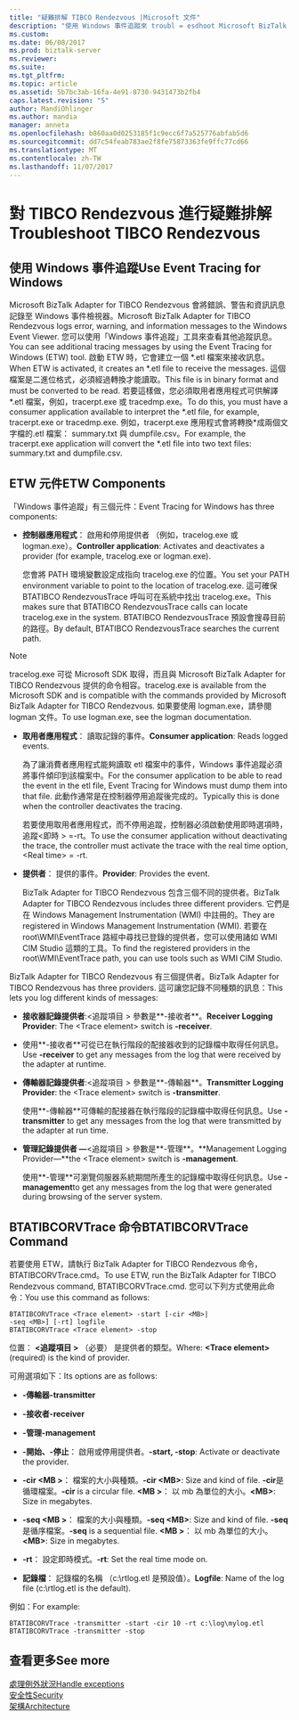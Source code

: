 ```yaml
---
title: "疑難排解 TIBCO Rendezvous |Microsoft 文件"
description: "使用 Windows 事件追蹤來 troubl = esdhoot Microsoft BizTalk Adapter for TIBCO Rendezvous 在 BizTalk Server"
ms.custom: 
ms.date: 06/08/2017
ms.prod: biztalk-server
ms.reviewer: 
ms.suite: 
ms.tgt_pltfrm: 
ms.topic: article
ms.assetid: 5b7bc3ab-16fa-4e91-8730-9431473b2fb4
caps.latest.revision: "5"
author: MandiOhlinger
ms.author: mandia
manager: anneta
ms.openlocfilehash: b860aa0d0253185f1c9ecc6f7a525776abfab5d6
ms.sourcegitcommit: dd7c54feab783ae2f8fe75873363fe9ffc77cd66
ms.translationtype: MT
ms.contentlocale: zh-TW
ms.lasthandoff: 11/07/2017
---
```

# <a name="troubleshoot-tibco-rendezvous"></a><span data-ttu-id="e5d37-103">對 TIBCO Rendezvous 進行疑難排解</span><span class="sxs-lookup"><span data-stu-id="e5d37-103">Troubleshoot TIBCO Rendezvous</span></span>
  
## <a name="use-event-tracing-for-windows"></a><span data-ttu-id="e5d37-104">使用 Windows 事件追蹤</span><span class="sxs-lookup"><span data-stu-id="e5d37-104">Use Event Tracing for Windows</span></span>
<span data-ttu-id="e5d37-105">Microsoft BizTalk Adapter for TIBCO Rendezvous 會將錯誤、警告和資訊訊息記錄至 Windows 事件檢視器。</span><span class="sxs-lookup"><span data-stu-id="e5d37-105">Microsoft BizTalk Adapter for TIBCO Rendezvous logs error, warning, and information messages to the Windows Event Viewer.</span></span> <span data-ttu-id="e5d37-106">您可以使用「Windows 事件追蹤」工具來查看其他追蹤訊息。</span><span class="sxs-lookup"><span data-stu-id="e5d37-106">You can see additional tracing messages by using the Event Tracing for Windows (ETW) tool.</span></span> <span data-ttu-id="e5d37-107">啟動 ETW 時，它會建立一個 *.etl 檔案來接收訊息。</span><span class="sxs-lookup"><span data-stu-id="e5d37-107">When ETW is activated, it creates an *.etl file to receive the messages.</span></span> <span data-ttu-id="e5d37-108">這個檔案是二進位格式，必須經過轉換才能讀取。</span><span class="sxs-lookup"><span data-stu-id="e5d37-108">This file is in binary format and must be converted to be read.</span></span> <span data-ttu-id="e5d37-109">若要這樣做，您必須取用者應用程式可供解譯\*.etl 檔案，例如，tracerpt.exe 或 tracedmp.exe。</span><span class="sxs-lookup"><span data-stu-id="e5d37-109">To do this, you must have a consumer application available to interpret the \*.etl file, for example, tracerpt.exe or tracedmp.exe.</span></span> <span data-ttu-id="e5d37-110">例如，tracerpt.exe 應用程式會將轉換\*成兩個文字檔的.etl 檔案： summary.txt 與 dumpfile.csv。</span><span class="sxs-lookup"><span data-stu-id="e5d37-110">For example, the tracerpt.exe application will convert the \*.etl file into two text files: summary.txt and dumpfile.csv.</span></span>  
  
## <a name="etw-components"></a><span data-ttu-id="e5d37-111">ETW 元件</span><span class="sxs-lookup"><span data-stu-id="e5d37-111">ETW Components</span></span>  
 <span data-ttu-id="e5d37-112">「Windows 事件追蹤」有三個元件：</span><span class="sxs-lookup"><span data-stu-id="e5d37-112">Event Tracing for Windows has three components:</span></span>  
  
-   <span data-ttu-id="e5d37-113">**控制器應用程式**： 啟用和停用提供者 （例如，tracelog.exe 或 logman.exe）。</span><span class="sxs-lookup"><span data-stu-id="e5d37-113">**Controller application**: Activates and deactivates a provider (for example, tracelog.exe or logman.exe).</span></span>  
  
     <span data-ttu-id="e5d37-114">您會將 PATH 環境變數設定成指向 tracelog.exe 的位置。</span><span class="sxs-lookup"><span data-stu-id="e5d37-114">You set your PATH environment variable to point to the location of tracelog.exe.</span></span> <span data-ttu-id="e5d37-115">這可確保 BTATIBCO RendezvousTrace 呼叫可在系統中找出 tracelog.exe。</span><span class="sxs-lookup"><span data-stu-id="e5d37-115">This makes sure that BTATIBCO RendezvousTrace calls can locate tracelog.exe in the system.</span></span> <span data-ttu-id="e5d37-116">BTATIBCO RendezvousTrace 預設會搜尋目前的路徑。</span><span class="sxs-lookup"><span data-stu-id="e5d37-116">By default, BTATIBCO RendezvousTrace searches the current path.</span></span>  
  
> [!NOTE]
>  <span data-ttu-id="e5d37-117">tracelog.exe 可從 Microsoft SDK 取得，而且與 Microsoft BizTalk Adapter for TIBCO Rendezvous 提供的命令相容。</span><span class="sxs-lookup"><span data-stu-id="e5d37-117">tracelog.exe is available from the Microsoft SDK and is compatible with the commands provided by Microsoft BizTalk Adapter for TIBCO Rendezvous.</span></span> <span data-ttu-id="e5d37-118">如果要使用 logman.exe，請參閱 logman 文件。</span><span class="sxs-lookup"><span data-stu-id="e5d37-118">To use logman.exe, see the logman documentation.</span></span>  
  
-   <span data-ttu-id="e5d37-119">**取用者應用程式**： 讀取記錄的事件。</span><span class="sxs-lookup"><span data-stu-id="e5d37-119">**Consumer application**: Reads logged events.</span></span>  
  
     <span data-ttu-id="e5d37-120">為了讓消費者應用程式能夠讀取 etl 檔案中的事件，Windows 事件追蹤必須將事件傾印到該檔案中。</span><span class="sxs-lookup"><span data-stu-id="e5d37-120">For the consumer application to be able to read the event in the etl file, Event Tracing for Windows must dump them into that file.</span></span> <span data-ttu-id="e5d37-121">此動作通常是在控制器停用追蹤後完成的。</span><span class="sxs-lookup"><span data-stu-id="e5d37-121">Typically this is done when the controller deactivates the tracing.</span></span>  
  
     <span data-ttu-id="e5d37-122">若要使用取用者應用程式，而不停用追蹤，控制器必須啟動使用即時選項時，追蹤\<即時 > =-rt。</span><span class="sxs-lookup"><span data-stu-id="e5d37-122">To use the consumer application without deactivating the trace, the controller must activate the trace with the real time option, \<Real time> = -rt.</span></span>  
  
-   <span data-ttu-id="e5d37-123">**提供者**： 提供的事件。</span><span class="sxs-lookup"><span data-stu-id="e5d37-123">**Provider**: Provides the event.</span></span>  
  
     <span data-ttu-id="e5d37-124">BizTalk Adapter for TIBCO Rendezvous 包含三個不同的提供者。</span><span class="sxs-lookup"><span data-stu-id="e5d37-124">BizTalk Adapter for TIBCO Rendezvous includes three different providers.</span></span> <span data-ttu-id="e5d37-125">它們是在 Windows Management Instrumentation (WMI) 中註冊的。</span><span class="sxs-lookup"><span data-stu-id="e5d37-125">They are registered in Windows Management Instrumentation (WMI).</span></span> <span data-ttu-id="e5d37-126">若要在 root\WMI\EventTrace 路經中尋找已登錄的提供者，您可以使用諸如 WMI CIM Studio 這類的工具。</span><span class="sxs-lookup"><span data-stu-id="e5d37-126">To find the registered providers in the root\WMI\EventTrace path, you can use tools such as WMI CIM Studio.</span></span>  
  
 <span data-ttu-id="e5d37-127">BizTalk Adapter for TIBCO Rendezvous 有三個提供者。</span><span class="sxs-lookup"><span data-stu-id="e5d37-127">BizTalk Adapter for TIBCO Rendezvous has three providers.</span></span> <span data-ttu-id="e5d37-128">這可讓您記錄不同種類的訊息：</span><span class="sxs-lookup"><span data-stu-id="e5d37-128">This lets you log different kinds of messages:</span></span>  
  
-   <span data-ttu-id="e5d37-129">**接收器記錄提供者**:\<追蹤項目 > 參數是**-接收者**。</span><span class="sxs-lookup"><span data-stu-id="e5d37-129">**Receiver Logging Provider**: The \<Trace element> switch is **-receiver**.</span></span>  
  
-   <span data-ttu-id="e5d37-130">使用**-接收者**可從已在執行階段的配接器收到的記錄檔中取得任何訊息。</span><span class="sxs-lookup"><span data-stu-id="e5d37-130">Use **-receiver** to get any messages from the log that were received by the adapter at runtime.</span></span>  
  
-   <span data-ttu-id="e5d37-131">**傳輸器記錄提供者**:\<追蹤項目 > 參數是**-傳輸器**。</span><span class="sxs-lookup"><span data-stu-id="e5d37-131">**Transmitter Logging Provider**: the \<Trace element> switch is **-transmitter**.</span></span>  
  
     <span data-ttu-id="e5d37-132">使用**-傳輸器**可傳輸的配接器在執行階段的記錄檔中取得任何訊息。</span><span class="sxs-lookup"><span data-stu-id="e5d37-132">Use **-transmitter** to get any messages from the log that were transmitted by the adapter at run time.</span></span>  
  
-   <span data-ttu-id="e5d37-133">**管理記錄提供者 —**\<追蹤項目 > 參數是**-管理**。</span><span class="sxs-lookup"><span data-stu-id="e5d37-133">**Management Logging Provider—**the \<Trace element> switch is **-management**.</span></span>  
  
     <span data-ttu-id="e5d37-134">使用**-管理**可瀏覽伺服器系統期間所產生的記錄檔中取得任何訊息。</span><span class="sxs-lookup"><span data-stu-id="e5d37-134">Use **-management**to get any messages from the log that were generated during browsing of the server system.</span></span>  
  
## <a name="btatibcorvtrace-command"></a><span data-ttu-id="e5d37-135">BTATIBCORVTrace 命令</span><span class="sxs-lookup"><span data-stu-id="e5d37-135">BTATIBCORVTrace Command</span></span>  
 <span data-ttu-id="e5d37-136">若要使用 ETW，請執行 BizTalk Adapter for TIBCO Rendezvous 命令，BTATIBCORVTrace.cmd。</span><span class="sxs-lookup"><span data-stu-id="e5d37-136">To use ETW, run the BizTalk Adapter for TIBCO Rendezvous command, BTATIBCORVTrace.cmd.</span></span> <span data-ttu-id="e5d37-137">您可以下列方式使用此命令：</span><span class="sxs-lookup"><span data-stu-id="e5d37-137">You use this command as follows:</span></span>  
  
```  
BTATIBCORVTrace <Trace element> -start [-cir <MB>|   
-seq <MB>] [-rt] logfile  
BTATIBCORVTrace <Trace element> -stop  
```  
  
 <span data-ttu-id="e5d37-138">位置： **\<追蹤項目 >** （必要） 是提供者的類型。</span><span class="sxs-lookup"><span data-stu-id="e5d37-138">Where: **\<Trace element>** (required) is the kind of provider.</span></span>  
  
 <span data-ttu-id="e5d37-139">可用選項如下：</span><span class="sxs-lookup"><span data-stu-id="e5d37-139">Its options are as follows:</span></span>  
  
-   <span data-ttu-id="e5d37-140">**-傳輸器**</span><span class="sxs-lookup"><span data-stu-id="e5d37-140">**-transmitter**</span></span>  
  
-   <span data-ttu-id="e5d37-141">**-接收者**</span><span class="sxs-lookup"><span data-stu-id="e5d37-141">**-receiver**</span></span>  
  
-   <span data-ttu-id="e5d37-142">**-管理**</span><span class="sxs-lookup"><span data-stu-id="e5d37-142">**-management**</span></span>  
  
-   <span data-ttu-id="e5d37-143">**-開始、-停止**： 啟用或停用提供者。</span><span class="sxs-lookup"><span data-stu-id="e5d37-143">**-start, -stop**: Activate or deactivate the provider.</span></span>  
  
-   <span data-ttu-id="e5d37-144">**-cir \<MB >**： 檔案的大小與種類。</span><span class="sxs-lookup"><span data-stu-id="e5d37-144">**-cir \<MB>**: Size and kind of file.</span></span> <span data-ttu-id="e5d37-145">**-cir**是循環檔案。</span><span class="sxs-lookup"><span data-stu-id="e5d37-145">**-cir** is a circular file.</span></span> <span data-ttu-id="e5d37-146">**\<MB >**： 以 mb 為單位的大小。</span><span class="sxs-lookup"><span data-stu-id="e5d37-146">**\<MB>**: Size in megabytes.</span></span>  
  
-   <span data-ttu-id="e5d37-147">**-seq \<MB >**： 檔案的大小與種類。</span><span class="sxs-lookup"><span data-stu-id="e5d37-147">**-seq \<MB>**: Size and kind of file.</span></span> <span data-ttu-id="e5d37-148">**-seq**是循序檔案。</span><span class="sxs-lookup"><span data-stu-id="e5d37-148">**-seq** is a sequential file.</span></span> <span data-ttu-id="e5d37-149">**\<MB >**： 以 mb 為單位的大小。</span><span class="sxs-lookup"><span data-stu-id="e5d37-149">**\<MB>**: Size in megabytes.</span></span>  
  
-   <span data-ttu-id="e5d37-150">**-rt**： 設定即時模式。</span><span class="sxs-lookup"><span data-stu-id="e5d37-150">**-rt**: Set the real time mode on.</span></span>  
  
-   <span data-ttu-id="e5d37-151">**記錄檔**： 記錄檔的名稱 （c:\rtlog.etl 是預設值）。</span><span class="sxs-lookup"><span data-stu-id="e5d37-151">**Logfile**: Name of the log file (c:\rtlog.etl is the default).</span></span>  
  
 <span data-ttu-id="e5d37-152">例如：</span><span class="sxs-lookup"><span data-stu-id="e5d37-152">For example:</span></span>  
  
```  
BTATIBCORVTrace -transmitter -start -cir 10 -rt c:\log\mylog.etl  
BTATIBCORVTrace -transmitter -stop  
```  
## <a name="see-more"></a><span data-ttu-id="e5d37-153">查看更多</span><span class="sxs-lookup"><span data-stu-id="e5d37-153">See more</span></span>
[<span data-ttu-id="e5d37-154">處理例外狀況</span><span class="sxs-lookup"><span data-stu-id="e5d37-154">Handle exceptions</span></span>](../core/using-biztalk-server-exception-handling4.md)  
[<span data-ttu-id="e5d37-155">安全性</span><span class="sxs-lookup"><span data-stu-id="e5d37-155">Security</span></span>](../core/security-in-biztalk-adapter-for-tibco-rendezvous.md)  
[<span data-ttu-id="e5d37-156">架構</span><span class="sxs-lookup"><span data-stu-id="e5d37-156">Architecture</span></span>](../core/architecture-of-biztalk-adapter-for-tibco-rendezvous.md)